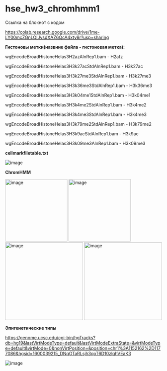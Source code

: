 # hse_hw3_chromhmm1
Ссылка на блокнот с кодом 

https://colab.research.google.com/drive/1me-LY00mcZGnLOIJvsdXAZ6QcA4xtv8r?usp=sharing

**Гистоновы метки(назвние файла - гистоновая метка):**

wgEncodeBroadHistoneHelas3H2azAlnRep1.bam - H2afz

wgEncodeBroadHistoneHelas3H3k27acStdAlnRep1.bam - H3k27ac

wgEncodeBroadHistoneHelas3H3k27me3StdAlnRep1.bam - H3k27me3

wgEncodeBroadHistoneHelas3H3k36me3StdAlnRep1.bam - H3k36me3

wgEncodeBroadHistoneHelas3H3k04me1StdAlnRep1.bam - H3k04me1

wgEncodeBroadHistoneHelas3H3k4me2StdAlnRep1.bam - H3k4me2

wgEncodeBroadHistoneHelas3H3k4me3StdAlnRep1.bam - H3k4me3

wgEncodeBroadHistoneHelas3H3k79me2StdAlnRep1.bam - H3k79me2

wgEncodeBroadHistoneHelas3H3k9acStdAlnRep1.bam - H3k9ac

wgEncodeBroadHistoneHelas3H3k09me3AlnRep1.bam - H3k09me3

**cellmarkfiletable.txt**

![image](https://user-images.githubusercontent.com/114064027/229372312-7cd8b61a-5193-44eb-a33f-b7c18a523dcd.png)

**ChromHMM**

<img width="200" alt="image" src="https://user-images.githubusercontent.com/114064027/229372955-29e5107d-51a7-4521-9636-3b35a661aeb2.png">
<img width="200" alt="image" src="https://user-images.githubusercontent.com/114064027/229372996-f5e3386f-fe1f-4772-bb99-99ebc7170a94.png">

<img width="250" alt="image" src="https://user-images.githubusercontent.com/114064027/229373026-8711611b-2f48-437a-8c93-94a57e61f2ee.png">
<img width="250" alt="image" src="https://user-images.githubusercontent.com/114064027/229373055-7e742af6-1e5b-4cd8-aaca-7c608c1c5857.png">

**Эпигенетические типы**

https://genome.ucsc.edu/cgi-bin/hgTracks?db=hg19&lastVirtModeType=default&lastVirtModeExtraState=&virtModeType=default&virtMode=0&nonVirtPosition=&position=chr1%3A1152162%2D1177086&hgsid=1600039215_DNqOTaRLsjh3qoT6D10zlqhVEaK3

![image](https://user-images.githubusercontent.com/114064027/229372826-027eda48-f901-4c72-8f43-9118fc864c7b.png)
